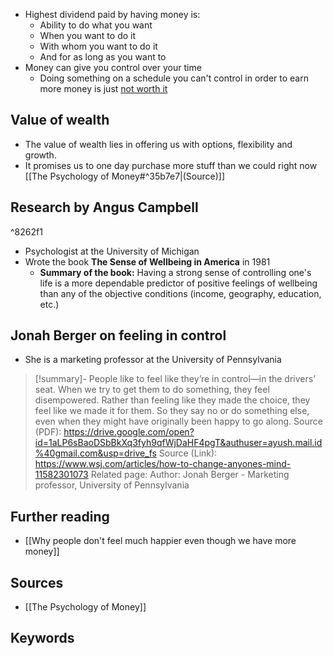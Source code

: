 - Highest dividend paid by having money is:
	- Ability to do what you want
	- When you want to do it
	- With whom you want to do it
	- And for as long as you want to
- Money can give you control over your time
	- Doing something on a schedule you can't control in order to earn more money is just <u>not worth it</u>

## Value of wealth
- The value of wealth lies in offering us with options, flexibility and growth.
- It promises us to one day purchase more stuff than we could right now [[The Psychology of Money#^35b7e7|(Source)]]

## Research by Angus Campbell

^8262f1

- Psychologist at the University of Michigan
- Wrote the book **The Sense of Wellbeing in America** in 1981
	- **Summary of the book:** Having a strong sense of controlling one's life is a more dependable predictor of positive feelings of wellbeing than any of the objective conditions (income, geography, education, etc.)

## Jonah Berger on feeling in control
- She is a marketing professor at the University of Pennsylvania

> [!summary]-  People like to feel like they’re in control—in the drivers’ seat. When we try to get them to do something, they feel disempowered. Rather than feeling like they made the choice, they feel like we made it for them. So they say no or do something else, even when they might have originally been happy to go along.
> Source (PDF): https://drive.google.com/open?id=1aLP6sBaoDSbBkXq3fyh9qfWjDaHF4pgT&authuser=ayush.mail.id%40gmail.com&usp=drive_fs
> Source (Link): https://www.wsj.com/articles/how-to-change-anyones-mind-11582301073
> Related page:
> Author: Jonah Berger - Marketing professor, University of Pennsylvania

## Further reading
- [[Why people don't feel much happier even though we have more money]]

## Sources
- [[The Psychology of Money]]
## Keywords
